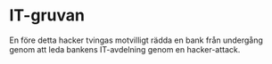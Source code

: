 IT-gruvan
========

En före detta hacker tvingas motvilligt rädda en bank från undergång genom att leda bankens IT-avdelning genom en hacker-attack. 
